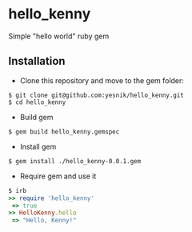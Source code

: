 # hello_kenny
Simple "hello world" ruby gem

## Installation

* Clone this repository and move to the gem folder:
```
$ git clone git@github.com:yesnik/hello_kenny.git
$ cd hello_kenny
```

* Build gem
```
$ gem build hello_kenny.gemspec
```

* Install gem
```
$ gem install ./hello_kenny-0.0.1.gem
```

* Require gem and use it
```ruby
$ irb
>> require 'hello_kenny'
 => true 
>> HelloKenny.hello
 => "Hello, Kenny!"

